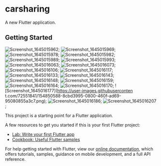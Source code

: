 # carsharing

A new Flutter application.

## Getting Started
![Screenshot_1645015962](https://user-images.githubusercontent.com/72551841/154850448-2d12a2c8-3a94-4b71-acf5-f952430f1fb3.png);
![Screenshot_1645015969](https://user-images.githubusercontent.com/72551841/154850463-dd051885-e1cc-4cca-8372-b61f4555ce7c.png);
![Screenshot_1645015978](https://user-images.githubusercontent.com/72551841/154850480-257b0aeb-2404-47d1-82d3-11c2a1618515.png);
![Screenshot_1645015982](https://user-images.githubusercontent.com/72551841/154850494-8dd99306-cbf0-4e7e-bc1c-ea5319cd64df.png);
![Screenshot_1645015989](https://user-images.githubusercontent.com/72551841/154850507-a3b25aaf-f55d-4faf-93fc-18fd576aae4a.png);
![Screenshot_1645015993](https://user-images.githubusercontent.com/72551841/154850524-3b6316b0-0a20-4dac-aed6-c220355fab2e.png);
![Screenshot_1645016063](https://user-images.githubusercontent.com/72551841/154850530-dbe7de90-8284-40b9-b16f-443cbc7a6dc2.png);
![Screenshot_1645016073](https://user-images.githubusercontent.com/72551841/154850533-11b64617-3d02-4648-9128-c9c45ea40b54.png);
![Screenshot_1645016106](https://user-images.githubusercontent.com/72551841/154850540-6f3158ee-fdec-4ba8-960e-18765b291eb3.png);
![Screenshot_1645016117](https://user-images.githubusercontent.com/72551841/154850545-bd750dc9-5f14-4afd-a580-2c77c7e54da6.png);
![Screenshot_1645016133](https://user-images.githubusercontent.com/72551841/154850550-066cf008-0187-49f6-bdca-0b08c13bc4b4.png);
![Screenshot_1645016143](https://user-images.githubusercontent.com/72551841/154850554-64abd997-b2d7-430e-a6df-c7af0d61be17.png);
![Screenshot_1645016148](https://user-images.githubusercontent.com/72551841/154850565-953ea2a7-419d-4d98-b08e-25fda9fdd7d7.png);
![Screenshot_1645016159](https://user-images.githubusercontent.com/72551841/154850572-d85bff2f-7193-449d-a8e4-d6247d40e369.png);
![Screenshot_1645016164](https://user-images.githubusercontent.com/72551841/154850582-91c6bac9-82a6-4219-ba2d-a5561e34b2d0.png);
![Screenshot_1645016170](https://user-images.githubusercontent.com/72551841/154850584-821a2ab2-418b-4a0b-995f-36cae3148bae.png);
![Screenshot_1645016177](https://user-images.githubuserconten
t.com/72551841/154850588-8cbd3995-0800-460f-ad69-95080855a3c7.png);
![Screenshot_1645016186](https://user-images.githubusercontent.com/72551841/154850595-9b1baad1-c6c0-492e-a047-a7a71551f697.png);
![Screenshot_1645016207](https://user-images.githubusercontent.com/72551841/154850596-399345e0-e594-4801-b14c-7d8ceda0a9a8.png);


This project is a starting point for a Flutter application.

A few resources to get you started if this is your first Flutter project:

- [Lab: Write your first Flutter app](https://flutter.dev/docs/get-started/codelab)
- [Cookbook: Useful Flutter samples](https://flutter.dev/docs/cookbook)

For help getting started with Flutter, view our
[online documentation](https://flutter.dev/docs), which offers tutorials,
samples, guidance on mobile development, and a full API reference.
